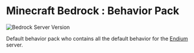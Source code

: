 ﻿# Minecraft Bedrock : Behavior Pack

![Bedrock Server Version](https://img.shields.io/badge/Minecraft_Bedrock_Version-1.21.70-blue.svg)

Default behavior pack who contains all the default behavior for the [Endium](https://github.com/Paladium-Developpement/Endium) server.